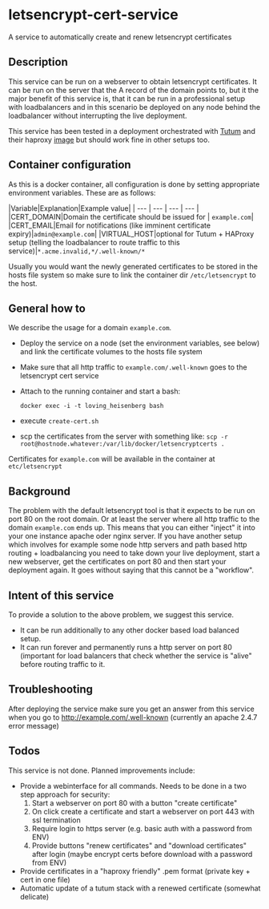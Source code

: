 # letsencrypt-cert-service
A service to automatically create and renew letsencrypt certificates

## Description

This service can be run on a webserver to obtain letsencrypt certificates. 
It can be run on the server that the A record of the domain points to, but
it the major benefit of this service is, that it can be run in a professional setup
with loadbalancers and in this scenario be deployed on any node behind the loadbalancer without
interrupting the live deployment.

This service has been tested in a deployment orchestrated with [Tutum](https://tutum.co) and their haproxy [image](https://github.com/tutumcloud/haproxy) but
should work fine in other setups too.

## Container configuration

As this is a docker container, all configuration is done by setting appropriate environment variables.
These are as follows:

|Variable|Explanation|Example value|
| --- | --- | --- | --- |
|CERT_DOMAIN|Domain the certificate should be issued for | ```example.com```|
|CERT_EMAIL|Email for notifications (like imminent certificate expiry)|```admin@example.com```|
|VIRTUAL_HOST|optional for Tutum + HAProxy setup (telling the loadbalancer to route traffic to this service)|```*.acme.invalid,*/.well-known/*```

Usually you would want the newly generated certificates to be stored in the hosts file system
 so make sure to link the container dir ```/etc/letsencrypt``` to the host.

## General how to

We describe the usage for a domain ```example.com```.

- Deploy the service on a node (set the environment variables, see below) and link the certificate volumes to the hosts file system
- Make sure that all http traffic to ```example.com/.well-known``` goes to the letsencrypt cert service   
- Attach to the running container and start a bash:  

   ```docker exec -i -t loving_heisenberg bash```  
   
- execute ```create-cert.sh```
- scp the certificates from the server with something like:
   ```scp -r root@hostnode.whatever:/var/lib/docker/letsencryptcerts .```

Certificates for ```example.com``` will be available in the container at ```etc/letsencrypt```

## Background

The problem with the default letsencrypt tool is that it expects to be run on port 80 on the root domain.
Or at least the server where all http traffic to the domain ```example.com``` ends up. This
means that you can either "inject" it into your one instance apache oder nginx server. If you have another setup
 which involves for example some node http servers and path based http routing + loadbalancing you need to take down
your live deployment, start a new webserver, get the certificates on port 80 and then start your deployment
again. It goes without saying that this cannot be a "workflow".

## Intent of this service

To provide a solution to the above problem, we suggest this service.

- It can be run additionally to any other docker based load balanced setup.
- It can run forever and permanently runs a http server on port 80 (important for
 load balancers that check whether the service is "alive" before routing traffic to it.

## Troubleshooting

After deploying the service make sure you get an answer from this service when you go to
http://example.com/.well-known (currently an apache 2.4.7 error message)

## Todos

This service is not done. Planned improvements include:

- Provide a webinterface for all commands. Needs to be done in a two step approach for security:
  1. Start a webserver on port 80 with a button "create certificate"
  2. On click create a certificate and start a webserver on port 443 with ssl termination
  3. Require login to https server (e.g. basic auth with a password from ENV)
  4. Provide buttons "renew certificates" and "download certificates" after login (maybe encrypt certs
  before download with a password from ENV)
- Provide certificates in a "haproxy friendly" .pem format (private key + cert in one file)
- Automatic update of a tutum stack with a renewed certificate (somewhat delicate)
